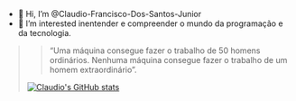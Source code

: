 - 👋 Hi, I’m @Claudio-Francisco-Dos-Santos-Junior
- 👀 I’m interested inentender e compreender o mundo da programação e da tecnologia.

<blockquote>

> “Uma máquina consegue fazer o trabalho de 50 homens ordinários. Nenhuma máquina consegue fazer o trabalho de um homem extraordinário”.

<!---
Claudio-Francisco-Dos-Santos-Junior/Claudio-Francisco-Dos-Santos-Junior is a ✨ special ✨ repository because its `README.md` (this file) appears on your GitHub profile.
You can click the Preview link to take a look at your changes.
--->
  
  [![Claudio's GitHub stats](https://github-readme-stats.vercel.app/api?username=Claudio-Francisco-Dos-Santos-Junior)](https://github.com/anuraghazra/github-readme-stats)

